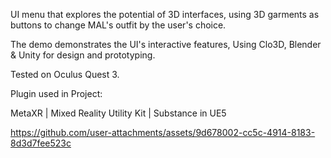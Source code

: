 UI menu that explores the potential of 3D interfaces, using 3D garments as buttons to change MAL's outfit by the user's choice.

The demo demonstrates the UI's interactive features, Using Clo3D, Blender & Unity for design and prototyping. 

Tested on Oculus Quest 3.


Plugin used in Project:

MetaXR | 
Mixed Reality Utility Kit | 
Substance in UE5






https://github.com/user-attachments/assets/9d678002-cc5c-4914-8183-8d3d7fee523c

